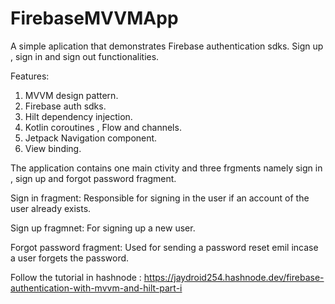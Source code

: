 # FirebaseMVVMApp
A simple aplication that demonstrates Firebase authentication sdks. Sign up , sign in and sign out functionalities. 

Features:
1. MVVM design pattern.
2. Firebase auth sdks.
3. Hilt dependency injection.
4. Kotlin coroutines , Flow and channels.
5. Jetpack Navigation component.
6. View binding.

The application contains one main ctivity and three frgments namely sign in , sign up and forgot password fragment.

Sign in fragment:
Responsible for signing in the user if an account of the user already exists.

Sign up fragmnet:
For signing up a new user.

Forgot password fragment:
Used for sending a password reset emil incase a user forgets the password.

Follow the tutorial in hashnode : https://jaydroid254.hashnode.dev/firebase-authentication-with-mvvm-and-hilt-part-i

